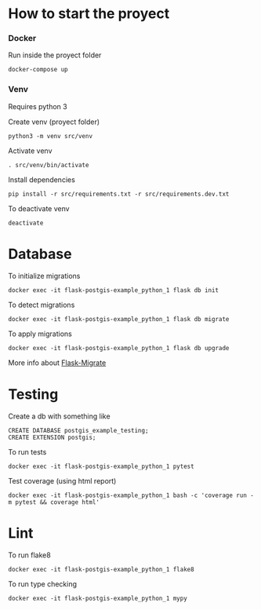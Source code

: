 # How to start the proyect

### Docker

Run inside the proyect folder

    docker-compose up

### Venv

Requires python 3

Create venv (proyect folder)

    python3 -m venv src/venv

Activate venv

    . src/venv/bin/activate

Install dependencies

    pip install -r src/requirements.txt -r src/requirements.dev.txt

To deactivate venv

    deactivate


# Database

To initialize migrations

    docker exec -it flask-postgis-example_python_1 flask db init

To detect migrations 

    docker exec -it flask-postgis-example_python_1 flask db migrate

To apply migrations

    docker exec -it flask-postgis-example_python_1 flask db upgrade

More info about [Flask-Migrate ](https://flask-migrate.readthedocs.io/en/latest/)

# Testing

Create a db with something like

    CREATE DATABASE postgis_example_testing;
    CREATE EXTENSION postgis;

To run tests

    docker exec -it flask-postgis-example_python_1 pytest

Test coverage (using html report)

    docker exec -it flask-postgis-example_python_1 bash -c 'coverage run -m pytest && coverage html'

# Lint

To run flake8

    docker exec -it flask-postgis-example_python_1 flake8

To run type checking

    docker exec -it flask-postgis-example_python_1 mypy
